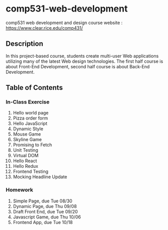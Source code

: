 # comp531-web-development
comp531 web development and design
course website : https://www.clear.rice.edu/comp431/

## Description
In this project-based course, students create multi-user Web applications utilizing many of the latest Web design technologies.
The first half course is about Front-End Development, second half course is about Back-End Development.


## Table of Contents
### In-Class Exercise
1. Hello world page
2. Pizza order form
3. Hello JavaScript
4. Dynamic Style
5. Mouse Game
6. Skyline Game
7. Promising to Fetch
8. Unit Testing
9. Virtual DOM
10. Hello React
11. Hello Redux
12. Frontend Testing
13. Mocking Headline Update


### Homework
1. Simple Page, due Tue 08/30
2. Dynamic Page, due Thu 09/08
3. Draft Front End, due Tue 09/20
4. Javascript Game, due Thu 10/06
5. Frontend App, due Tue 10/18